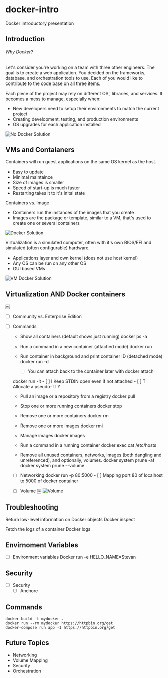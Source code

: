 # docker-intro
Docker introductory presentation

## Introduction
###### Why Docker?
Let's consider you're working on a team with three other engineers. The goal is to create a web application. You decided on the frameworks, database, and orchestration tools to use. Each of you would like to contribute to the code base on all three items. 

Each piece of the project may rely on different OS', libraries, and services. It becomes a mess to manage, especially when: 
- New developers need to setup their environments to match the current project
- Creating development, testing, and production environments
- OS upgrades for each application installed
        
 ![No Docker Solution](../master/images/DockerIntro-NoDocker.png?raw=true)

## VMs and Contaianers
Containers will run guest applications on the same OS kernel as the host.
- Easy to update
- Minimal maintaince
- Size of images is smaller
- Speed of start-up is much faster
- Restarting takes it to it's inital state

Containers vs. Image
- Containers run the instances of the images that you create
- Images are the package or template, similar to a VM, that's used to create one or several containers

 ![Docker Solution](../master/images/DockerIntro-Container.png?raw=true)


Virtualization is a simulated computer, often with it's own BIOS/EFI and simulated (often configurable) hardware.
- Applications layer and own kernel (does not use host kernel) 
- Any OS can be run on any other OS
- GUI based VMs

 ![VM Docker Solution](../master/images/DockerIntro-VM.png?raw=true)
 
 

## Virtualization AND Docker containers 
￼


- [ ] Community vs. Enterprise Edition

- [ ] Commands
    - Show all containers (default shows just running)
    docker ps -a

    - Run a command in a new container (attached mode)
    docker run <name> 

    - Run container in background and print container ID (detached mode)
    docker run -d <name>
        - [ ] You can attach back to the container later with
    docker attach <characters of container>


    docker run -it <name>
        - [ ] I Keep STDIN open even if not attached
        - [ ] T Allocate a pseudo-TTY

    - Pull an image or a repository from a registry
    docker pull <name> 

    - Stop one or more running containers
    docker stop <name>

    - Remove one or more containers
    docker rm <name> 

    - Remove one or more images
    docker rmi <name>

    - Manage images
    docker images

    - Run a command in a running container
    docker exec <container name> cat /etc/hosts

    - Remove all unused containers, networks, images (both dangling and unreferenced), and optionally, volumes.
    docker system prune -af
    docker system prune --volume 

    - [ ] Networking
    docker run -p 80:5000 <Name> 
            - [ ] Mapping port 80 of localhost to 5000 of docker container


    - [ ] Volume
￼ ![Volume](../master/images/DockerIntro-DockerDB.png?raw=true)

  
## Troubleshooting
Return low-level information on Docker objects
    Docker inspect <name>

Fetch the logs of a container
    Docker logs <name> 
  
## Envirnoment Variables
- [ ] Environment variables
    Docker run -e HELLO_NAME=Stevan <name>
  
## Security
- [ ] Security
    - [ ] Anchore

## Commands
    docker build -t mydocker .
    docker run --rm mydocker https://httpbin.org/get
    docker-compose run app -I https://httpbin.org/get 



## Future Topics
- Networking
- Volume Mapping
- Security
- Orchestration

   

